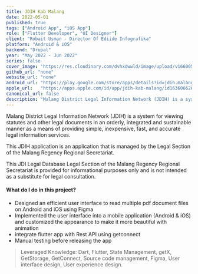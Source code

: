 ```yaml
---
title: JDIH Kab Malang
date: 2022-05-01
published: true
tags: ["Android App", "iOS App"]
role: ["Flutter Developer", "UI Designer"]
client: "Robait Usman - Director Of Ediide Infografika"
platform: "Android & iOS" 
backend: "Drupal"
year: "May 2022 - Jun 2022"
series: false
cover_image: 'https://res.cloudinary.com/dvhxdwwld/image/upload/v1660052522/cover-jdih_x0sqnz.png'
github_url: "none"
website_url: "none"
android_url: "https://play.google.com/store/apps/details?id=jdih.malangkab.go.id"
apple_url:   "https://apps.apple.com/id/app/jdih-kab-malang/id1636066268?l=id"
canonical_url: false
description: "Malang District Legal Information Network (JDIH) is a system for viewing statutes and other legal documents in an orderly, integrated and sustainable manner as a means of providing simple, inexpensive, fast, and accurate legal information services. "
---
```


Malang District Legal Information Network (JDIH) is a system for viewing statutes and other legal documents in an orderly, integrated and sustainable manner as a means of providing simple, inexpensive, fast, and accurate legal information services. 

This JDIH application is an application that is managed by the Legal Section of the Malang Regency Regional Secretariat.

This JDI Legal Database Legal Section of the Malang Regency Regional Secretariat is provided for informational purposes only and is not intended as a substitute for legal consultation.


#### What do I do in this project?
- Designed an efficient user interface to read multiple pdf document files on Android and iOS using Figma
- Implemented the user interface into a mobile application (Android & iOS) and customized the appearance to make it more beautiful with animation
- integrate flutter app with Rest API using getconnect
- Manual testing before releasing the app

> Leveraged Knowledge: Dart, Flutter, State Management, getX, GetStorage, GetConnect, Source code management, Figma, User interface design, User experience design.
